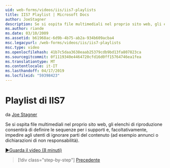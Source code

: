 ```yaml
---
uid: web-forms/videos/iis/iis7-playlists
title: IIS7 Playlist | Microsoft Docs
author: JoeStagner
description: Se si ospita file multimediali nel proprio sito web, gli elenchi di riproduzione consentirà di definire le sequenze per i supporti e, facoltativamente, impedire agli utenti di ignorare parti di t...
ms.author: riande
ms.date: 03/10/2009
ms.assetid: b61968ac-6d9b-4b75-ab2a-934b609acba4
msc.legacyurl: /web-forms/videos/iis/iis7-playlists
msc.type: video
ms.openlocfilehash: 41b7c5daa3638eaab25379cdb9bd13fa807823ca
ms.sourcegitcommit: 0f1119340e4464720cfd16d0ff15764746ea1fea
ms.translationtype: MT
ms.contentlocale: it-IT
ms.lasthandoff: 04/17/2019
ms.locfileid: "59398423"
---
```

# <a name="iis7-playlists"></a>Playlist di IIS7

da [Joe Stagner](https://github.com/JoeStagner)

Se si ospita file multimediali nel proprio sito web, gli elenchi di riproduzione consentirà di definire le sequenze per i supporti e, facoltativamente, impedire agli utenti di ignorare parti del contenuto (ad esempio annunci o dichiarazioni di non responsabilità).

[&#9654;Guarda il video (8 minuti)](https://channel9.msdn.com/Blogs/ASP-NET-Site-Videos/iis7-playlists)

> [!div class="step-by-step"]
> [Precedente](bit-rate-throttling.md)
